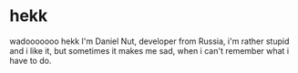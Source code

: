 # hekk
wadooooooo hekk
I'm Daniel Nut, developer from Russia, i'm rather stupid and i like it, 
but sometimes it makes me sad, when i can't remember what i have to do.
